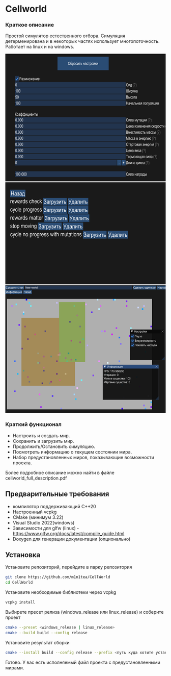 # Cellworld
### Краткое описание
Простой симулятор естественного отбора. Симуляция детерменирована и в некоторых частях использует многопоточность. Работает на linux и на windows. 


<img src="/screenshots/create_world.png" alt="Creation of world" width="640" height="400"/>

<img src="/screenshots/load_world.png" alt="Load world" width="640" height="320"/>

<img src="/screenshots/simulation.png" alt="Simulation" width="640" height="400"/>


### Краткий функционал
 - Настроить и создать мир.
 - Сохранить и загрузить мир.
 - Продолжить/Остановить симуляцию.
 - Посмотреть информацию о текущем состоянии мира.
 - Набор предустановленных миров, показывающие возможности проекта.

Более подробное описание можно найти в файле cellworld\_full\_description.pdf

## Предварительные требования
- компилятор поддерживающий C++20
- Настроенный vcpkg
- CMake  (минимум 3.22)
- Visual Studio 2022(windows)
- Зависимости для glfw (linux) - https://www.glfw.org/docs/latest/compile_guide.html
- Doxygen для генерации документации (опционально)

## Установка
Установите репозиторий, перейдите в парку репозитория
```sh
git clone https://github.com/m1n1tea/CellWorld
cd CellWorld
```
Установите необходимые библиотеки через vcpkg
```sh
vcpkg install
```
Выбирете пресет релиза (windows\_release или linux\_release) и соберите проект
```sh
cmake --preset <windows_release | linux_release>
cmake --build build --config release
```
Установите результат сборки
```sh
cmake --install build --config release --prefix <путь куда хотите установить проект>
```
Готово. У вас есть исполняемый файл проекта с предустановленными мирами.
